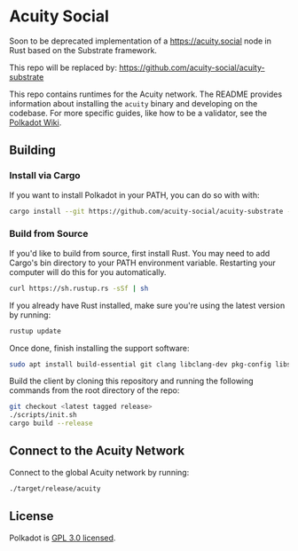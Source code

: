 # Acuity Social

Soon to be deprecated implementation of a https://acuity.social node in Rust based on the Substrate framework.

This repo will be replaced by: https://github.com/acuity-social/acuity-substrate


This repo contains runtimes for the Acuity network. The README provides
information about installing the `acuity` binary and developing on the codebase. For more
specific guides, like how to be a validator, see the
[Polkadot Wiki](https://wiki.polkadot.network/docs/en/).

## Building

### Install via Cargo

If you want to install Polkadot in your PATH, you can do so with with:

```bash
cargo install --git https://github.com/acuity-social/acuity-substrate --tag <version> acuity
```

### Build from Source

If you'd like to build from source, first install Rust. You may need to add Cargo's bin directory
to your PATH environment variable. Restarting your computer will do this for you automatically.

```bash
curl https://sh.rustup.rs -sSf | sh
```

If you already have Rust installed, make sure you're using the latest version by running:

```bash
rustup update
```

Once done, finish installing the support software:

```bash
sudo apt install build-essential git clang libclang-dev pkg-config libssl-dev
```

Build the client by cloning this repository and running the following commands from the root
directory of the repo:

```bash
git checkout <latest tagged release>
./scripts/init.sh
cargo build --release
```

## Connect to the Acuity Network

Connect to the global Acuity network by running:

```bash
./target/release/acuity
```

## License

Polkadot is [GPL 3.0 licensed](LICENSE).
